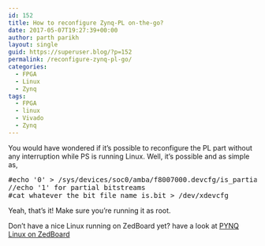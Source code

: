 ```yaml
---
id: 152
title: How to reconfigure Zynq-PL on-the-go?
date: 2017-05-07T19:27:39+00:00
author: parth parikh
layout: single
guid: https://superuser.blog/?p=152
permalink: /reconfigure-zynq-pl-go/
categories:
  - FPGA
  - Linux
  - Zynq
tags:
  - FPGA
  - linux
  - Vivado
  - Zynq
---
```

You would have wondered if it&#8217;s possible to reconfigure the PL part without any interruption while PS is running Linux. Well, it&#8217;s possible and as simple as,

<!--more-->

<pre class="lang:default decode:true ">#echo '0' &gt; /sys/devices/soc0/amba/f8007000.devcfg/is_partial_bitstream
//echo '1' for partial bitstreams
#cat whatever_the_bit_file_name_is.bit &gt; /dev/xdevcfg</pre>

Yeah, that&#8217;s it! Make sure you&#8217;re running it as root.

Don&#8217;t have a nice Linux running on ZedBoard yet? have a look at <a href="//superuser.blog/pynq-linux-on-zedboard/" target="_blank" rel="noopener noreferrer">PYNQ Linux on ZedBoard</a>